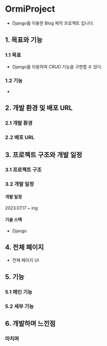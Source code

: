 # OrmiProject

-   Django를 이용한 Blog 제작 프로젝트 입니다.

## 1. 목표와 기능

### 1.1 목표

-   Django를 이용하여 CRUD 기능을 구현할 수 있다.

### 1.2 기능

-   

## 2. 개발 환경 및 배포 URL

### 2.1 개발 환경

### 2.2 배포 URL


## 3. 프로젝트 구조와 개발 일정

### 3.1 프로젝트 구조

### 3.2 개발 일정

#### 개발 일정

2023.07.17 ~ ing

#### 기술 스택

-   Django

## 4. 전체 페이지

-   전체 페이지 UI

## 5. 기능

### 5.1 메인 기능


### 5.2 세부 기능



## 6. 개발하며 느낀점

### 마치며

